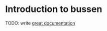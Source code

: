 # Introduction to bussen

TODO: write [great documentation](http://jacobian.org/writing/what-to-write/)
